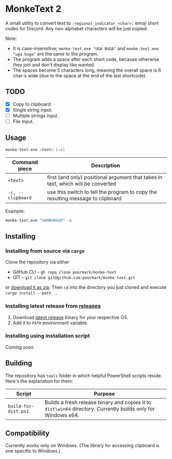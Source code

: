 # MonkeText 2

A small utility to convert text to `:regional_indicator_<char>:` emoji short codes for Discord. Any non-alphabet characters will be just copied.

Note:
- It is case-insensitive; `monke-text.exe "UGA BUGA"` and `monke-text.exe "uga buga"` are the same to the program.
- The program adds a space after each short code, because otherwise they join and don't display like wanted.
- The spaces become 5 characters long, meaning the overall space is 6 char-s wide (due to the space at the end of the last shortcode).

## TODO
- [x] Copy to clipboard.
- [x] Single string input.
- [ ] Multiple strings input.
- [ ] File Input.

## Usage
```powershell
monke-text.exe <text> [-c]
```

|     Command piece | Description                                                  |
| ----------------- | ------------------------------------------------------------ |
|          `<text>` | first (and only) positional argument that takes in text, which will be converted |
| `-c, --clipboard` | use this switch to tell the program to copy the resulting message to clipboard |

Example:
```powershell
monke-text.exe "HAMBURGER" -c
```

## Installing

### Installing from source via `cargo`

Clone the repository via either

- GitHub CLI – `gh repo clone poormark/monke-text`
- GIT – `git clone git@github.com:poormark/monke-text.git`

or [download it as zip](https://github.com/poormark/monke-text/archive/master.zip). Then `cd` into the directory you just cloned and execute `cargo install --path .`.

### Installing latest release from [releases](https://github.com/poormark/monke-text/releases/)

1. Download [latest release](https://github.com/poormark/monke-text/releases/latest/) binary for your respective OS.
2. Add it to `PATH` environment variable.

### Installing using installation script

*Coming soon.*

## Building

The repository has `tools` folder in which helpful PowerShell scripts reside. Here's the explanation for them:

|        Script        | Purpose                                                      |
| -------------------- | ------------------------------------------------------------ |
| `build-for-dist.ps1` | Builds a fresh release binary and copies it to `dist\win64` directory. Currently builds only for Windows x64. |

## Compatibility

Currently works only on Windows. (The library for accessing clipboard is one specific to Windows.)
